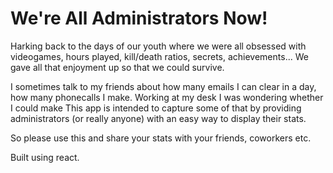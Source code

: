 # We're All Administrators Now!

Harking back to the days of our youth where we were all obsessed with videogames, hours played, kill/death ratios, secrets, achievements...
We gave all that enjoyment up so that we could survive.

I sometimes talk to my friends about how many emails I can clear in a day, how many phonecalls I make. Working at my desk I was wondering whether I could make  This app is intended to capture some of that by providing administrators (or really anyone) with an easy way to display their stats.


So please use this and share your stats with your friends, coworkers etc. 

Built using react.
